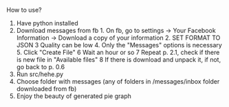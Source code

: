 How to use?
  1. Have python installed
  2. Download messages from fb
    1. On fb, go to settings -> Your Facebook Information -> Download a copy of your information
    2. SET FORMAT TO JSON
    3 Quality can be low
    4. Only the  "Messages" options is necessary
    5. Click "Create File"
    6 Wait an hour or so
    7 Repeat p. 2.1, check if there is new file in "Available files"
    8 If there is download and unpack it, if not, go back to p. 0.6
  3. Run src/hehe.py
  4. Choose folder with messages (any of folders in /messages/inbox folder downloaded from fb)
  5. Enjoy the beauty of generated pie graph
